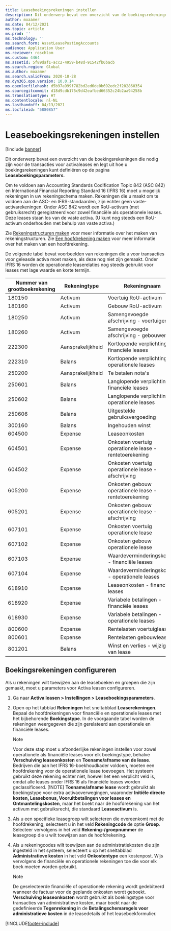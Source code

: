 ```yaml
---
title: Leaseboekingsrekeningen instellen
description: Dit onderwerp bevat een overzicht van de boekingsrekeningen die nodig zijn voor de transacties voor activaleases en legt uit hoe u boekingsrekeningen kunt definiëren op de pagina Leaseboekingsparameters.
author: moaamer
ms.date: 04/12/2021
ms.topic: article
ms.prod: ''
ms.technology: ''
ms.search.form: AssetLeasePostingAccounts
audience: Application User
ms.reviewer: roschlom
ms.custom: 4464
ms.assetid: 5f89daf1-acc2-4959-b48d-91542fb6bacb
ms.search.region: Global
ms.author: moaamer
ms.search.validFrom: 2020-10-28
ms.dyn365.ops.version: 10.0.14
ms.openlocfilehash: d5b97a999f782bd2ed6de0b692edc2f202860354
ms.sourcegitcommit: d18d9cdb175c9d42eafbed66352c24b2aa94258b
ms.translationtype: HT
ms.contentlocale: nl-NL
ms.lasthandoff: 04/13/2021
ms.locfileid: "5880857"
---
```

# <a name="set-up-lease-posting-accounts"></a>Leaseboekingsrekeningen instellen

[!include [banner](../includes/banner.md)]

Dit onderwerp bevat een overzicht van de boekingsrekeningen die nodig zijn voor de transacties voor activaleases en legt uit hoe u boekingsrekeningen kunt definiëren op de pagina **Leaseboekingsparameters**.

Om te voldoen aan Accounting Standards Codification Topic 842 (ASC 842) en International Financial Reporting Standard 16 (IFRS 16) moet u mogelijk rekeningen in uw rekeningschema maken. Rekeningen die u maakt om te voldoen aan de ASC- en IFRS-standaarden, zijn echter geen vaste-activarekeningen. Onder ASC 842 wordt een RoU-activum (met gebruiksrecht) geregistreerd voor zowel financiële als operationele leases. Deze leases staan los van de vaste activa. (U kunt nog steeds een RoU-activum onderhouden met behulp van vaste activa.)

Zie [Rekeningstructuren maken](../general-ledger/tasks/create-account-structures.md) voor meer informatie over het maken van rekeningstructuren. Zie [Een hoofdrekening maken](../general-ledger/tasks/create-main-account.md) voor meer informatie over het maken van een hoofdrekening.

De volgende tabel bevat voorbeelden van rekeningen die u voor transacties voor geleasde activa moet maken, als deze nog niet zijn gemaakt. Onder IFRS 16 worden de operationele leaserelaties nog steeds gebruikt voor leases met lage waarde en korte termijn.

| Nummer van grootboekrekening | Rekeningtype  | Rekeningnaam                                          |
|-----------------------|---------------|-------------------------------------------------------|
| 180150                | Activum         | Voertuig RoU-activum                                     |
| 180160                | Activum         | Gebouw RoU-activum                                    |
| 180250                | Activum         | Samengevoegde afschrijving - voertuigen                   |
| 180260                | Activum         | Samengevoegde afschrijving - gebouwen                  |
| 222300                | Aansprakelijkheid     | Kortlopende verplichting - financiële leases                |
| 222310                | Balans | Kortlopende verplichting - operationele leases              |
| 250200                | Aansprakelijkheid     | Te betalen nota's                                         |
| 250601                | Balans | Langlopende verplichting - financiële leases                 |
| 250602                | Balans | Langlopende verplichting - operationele leases               |
| 250606                | Balans | Uitgestelde gebruiksvergoeding                                         |
| 300160                | Balans | Ingehouden winst                                     |
| 604500                | Expense       | Leaseonkosten                                         |
| 604501                | Expense       | Onkosten voertuig operationele lease - rentetoerekening  |
| 604502                | Expense       | Onkosten voertuig operationele lease - afschrijving        |
| 605200                | Expense       | Onkosten gebouw operationele lease - rentetoerekening |
| 605201                | Expense       | Onkosten gebouw operationele lease - afschrijving       |
| 607101                | Expense       | Onkosten voertuig operationele lease                    |
| 607102                | Expense       | Onkosten gebouw operationele lease                   |
| 607103                | Expense       | Waardeverminderingskosten - financiële leases                   |
| 607104                | Expense       | Waardeverminderingskosten - operationele leases                 |
| 618910                | Expense       | Leaseonkosten - financiële leases                        |
| 618920                | Expense       | Variabele betalingen - financiële leases                    |
| 618930                | Expense       | Variabele betalingen - operationele leases                  |
| 800600                | Expense       | Rentelasten voertuiglease                        |
| 800601                | Expense       | Rentelasten gebouwlease                       |
| 801201                | Balans | Winst en verlies - wijziging van lease                      |

## <a name="configure-posting-accounts"></a>Boekingsrekeningen configureren

Als u rekeningen wilt toewijzen aan de leaseboeken en groepen die zijn gemaakt, moet u parameters voor Activa leasen configureren.

1. Ga naar **Activa leasen \> Instellingen \> Leaseboekingsparameters**.
2. Open op het tabblad **Rekeningen** het sneltabblad **Leaserekeningen**. Bepaal de hoofdrekeningen voor financiële en operationele leases met het bijbehorende **Boekingstype**. In de voorgaande tabel worden de rekeningen weergegeven die zijn gerelateerd aan operationele en financiële leases.

    > [!NOTE]
    > Voor deze stap moet u afzonderlijke rekeningen instellen voor zowel operationele als financiële leases voor elk boekingstype, behalve **Verschuiving leaseonkosten** en **Toename/afname van de lease**. Bedrijven die aan het IFRS 16-boekhoudkader voldoen, moeten een hoofdrekening voor de operationele lease toevoegen. Het systeem gebruikt deze rekening echter niet, hoewel het een verplicht veld is, omdat alle leases onder IFRS 16 als financiële leases worden geclassificeerd.
    >[!NOTE]
    > **Toename/afname lease** wordt gebruikt als boekingstype voor extra activaoverwegingen, waaronder **Initiële directe kosten, Leasebonus, Vooruitbetalingen voor leases en Ontmantelingskosten**, maar het boekt naar de hoofdrekening van het activum met gebruiksrecht, die standaard **Leaseactivum** is.        
    
3. Als u een specifieke leasegroep wilt selecteren die overeenkomt met de hoofdrekening, selecteert u in het veld **Rekeningcode** de optie **Groep**. Selecteer vervolgens in het veld **Rekening-/groepnummer** de leasegroep die u wilt toewijzen aan de hoofdrekening.
4. Als u rekeningcodes wilt toewijzen aan de administratiekosten die zijn ingesteld in het systeem, selecteert u op het sneltabblad **Administratieve kosten** in het veld **Onkostentype** een kostenpost. Wijs vervolgens de financiële en operationele rekeningen toe die voor elk boek moeten worden gebruikt.

    > [!NOTE]
    > De geselecteerde financiële of operationele rekening wordt gedebiteerd wanneer de factuur voor de geplande onkosten wordt geboekt.
    > **Verschuiving leaseonkosten** wordt gebruikt als boekingstype voor transacties van administratieve kosten, maar boekt naar de gedefinieerde **Tegenrekening** in de **Betalingschemaregels voor administratieve kosten** in de leasedetails of het leaseboekformulier.   


[!INCLUDE[footer-include](../../includes/footer-banner.md)]
